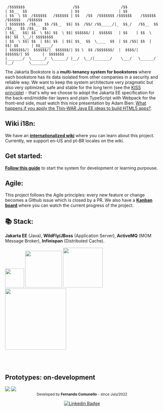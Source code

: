 ```
 /$$$$$$$                      /$$                   /$$                                  
| $$__  $$                    | $$                  | $$                                  
| $$  \ $$  /$$$$$$   /$$$$$$ | $$   /$$  /$$$$$$$ /$$$$$$    /$$$$$$   /$$$$$$   /$$$$$$ 
| $$$$$$$  /$$__  $$ /$$__  $$| $$  /$$/ /$$_____/|_  $$_/   /$$__  $$ /$$__  $$ /$$__  $$
| $$__  $$| $$  \ $$| $$  \ $$| $$$$$$/ |  $$$$$$   | $$    | $$  \ $$| $$  \__/| $$$$$$$$
| $$  \ $$| $$  | $$| $$  | $$| $$_  $$  \____  $$  | $$ /$$| $$  | $$| $$      | $$_____/
| $$$$$$$/|  $$$$$$/|  $$$$$$/| $$ \  $$ /$$$$$$$/  |  $$$$/|  $$$$$$/| $$      |  $$$$$$$
|_______/  \______/  \______/ |__/  \__/|_______/    \___/   \______/ |__/       \_______/
```

The Jakarta Bookstore is a **multi-tenancy system for bookstores** where each bookstore has its data isolated from other companies in a security and reliable way.
We want to keep the system architecture very pragmatic but also very optimized, safe and stable for the long term (see the [KISS principle](https://en.wikipedia.org/wiki/KISS_principle)) - that's why we choose to adopt the Jakarta EE specification for the back-end/middle-tier layers and plain TypeScript
with Webpack for the front-end side, must watch this nice presentation by Adam Bien: [What happens if you apply the Thin-WAR Java EE ideas to build HTML5 apps?](https://adambien.blog/roller/abien/entry/build_to_last_from_frontend).                                        

## Wiki i18n:
We have an [**internationalized wiki**](https://github.com/fercomunello/jakarta-bookstore/wiki) where you can learn about this project. 
Currently, we support en-US and pt-BR locales on the wiki.

## Get started:
[**Follow this guide**](https://github.com/fercomunello/duke-ecommerce/wiki/Running-Jakarta-Bookstore-for-development) to start the system for development or learning purpouse.

## Agile:
This project follows the Agile principles: every new feature or change becomes a Github issue which is closed by a PR.
We also have a [**Kanban board**](https://github.com/users/fercomunello/projects/3) where you can watch the current progress of the project.

## 📚 Stack:
**Jakarta EE** (Java), **WildFly/JBoss** (Application Server), **ActiveMQ** (MOM Message Broker), **Infinispan** (Distributed Cache).

<div style="display: inline-block;">
<img src="https://upload.wikimedia.org/wikipedia/pt/3/30/Java_programming_language_logo.svg" width="62px">  
<img src="https://jakarta.ee/images/jakarta/jakarta_ee_400x400.png" width="120px">
<img src="https://activemq.apache.org/assets/img/activemq_logo_white_vertical.png" width="130px">
<img src="https://infinispan.org/assets/images/infinispan-logo-white.png" width="200px">

</div>

<br><br>

## Prototypes: on-development
<img src="https://i.imgur.com/2GQnzbH.png">
<img src="https://i.imgur.com/Hbf5nr9.png">

<div align="center">
  <small>Developed by <strong>Fernando Comunello</strong> - since July/2022</small>

[![Linkedin Badge](https://img.shields.io/badge/-Fernando%20Comunello-blue?style=flat-square&logo=Linkedin&logoColor=white&link=https://www.linkedin.com/in/fernando-comunello-7384b51a3)](https://www.linkedin.com/in/fernando-comunello-7384b51a3)

</div>
